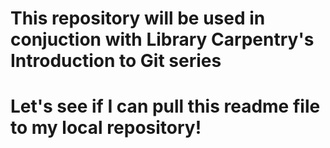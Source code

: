 # This repository will be used in conjuction with Library Carpentry's Introduction to Git series
# Let's see if I can pull this readme file to my local repository!
